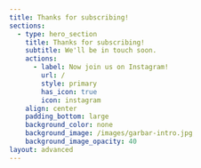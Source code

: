 ```yaml
---
title: Thanks for subscribing!
sections:
  - type: hero_section
    title: Thanks for subscribing!
    subtitle: We'll be in touch soon.
    actions:
      - label: Now join us on Instagram!
        url: /
        style: primary
        has_icon: true
        icon: instagram
    align: center
    padding_bottom: large
    background_color: none
    background_image: /images/garbar-intro.jpg
    background_image_opacity: 40
layout: advanced
---
```


